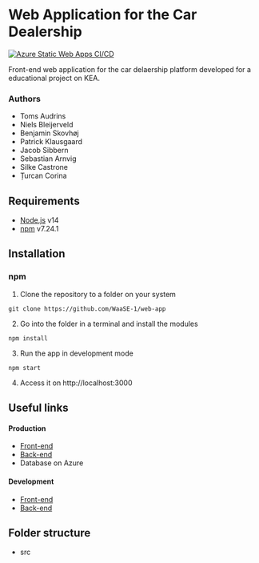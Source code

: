 # Web Application for the Car Dealership

[![Azure Static Web Apps CI/CD](https://github.com/WaaSE-1/web-app/actions/workflows/azure-static-web-apps-ambitious-glacier-00cd06303.yml/badge.svg)](https://github.com/WaaSE-1/web-app/actions/workflows/azure-static-web-apps-ambitious-glacier-00cd06303.yml)

Front-end web application for the car delaership platform developed for a educational project on KEA.

### Authors
- Toms Audrins
- Niels Bleijerveld
- Benjamin Skovhøj
- Patrick Klausgaard
- Jacob Sibbern
- Sebastian Arnvig
- Silke Castrone
- Țurcan Corina

<!-- #### Coding Standards
We've created our own coding-standards.py -->

## Requirements
- [Node.js](https://nodejs.org/en/download/) v14
- [npm](https://docs.npmjs.com/downloading-and-installing-node-js-and-npm) v7.24.1

## Installation 
### npm
1. Clone the repository to a folder on your system
```
git clone https://github.com/WaaSE-1/web-app
```
2. Go into  the folder in a terminal and install the modules
```
npm install
``` 
3. Run the app in development mode
```
npm start
```

4. Access it on http://localhost:3000


## Useful links

#### Production
- [Front-end](https://cardealership.unqhosting.com/)
- [Back-end](https://api-service.azurewebsites.net/docs)
- Database on Azure
#### Development
- [Front-end](http://localhost:3000)
- [Back-end](http://localhost:8000/docs)

## Folder structure
- src


